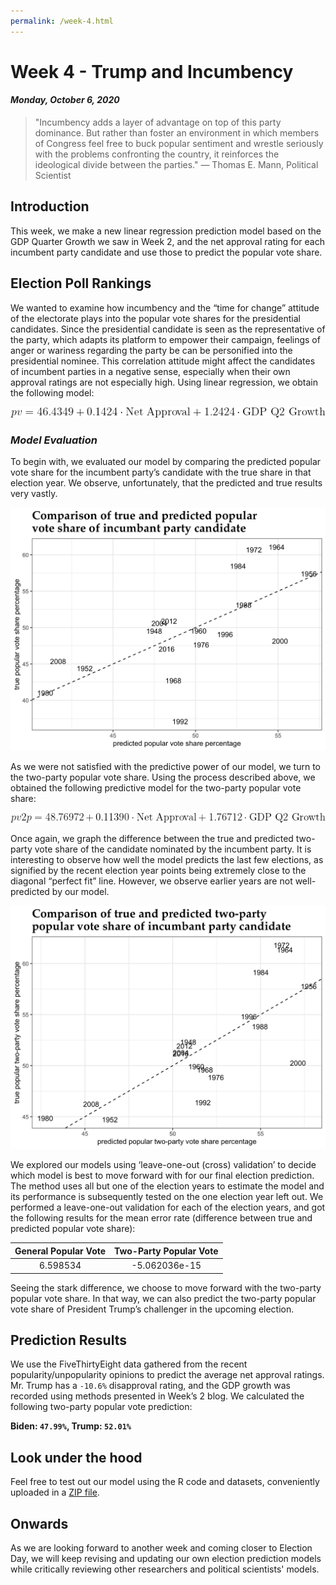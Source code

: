 ```yaml
---
permalink: /week-4.html
---
```


# **Week 4 - Trump and Incumbency**
#### ***Monday, October 6, 2020***

> "Incumbency adds a layer of advantage on top of this party dominance. But rather than foster an environment in which members of Congress feel free to buck popular sentiment and wrestle seriously with the problems confronting the country, it reinforces the ideological divide between the parties."
― Thomas E. Mann, Political Scientist

## **Introduction**
This week, we make a new linear regression prediction model based on the GDP Quarter Growth we saw in Week 2, and the net approval rating for each incumbent party candidate and use those to predict the popular vote share.

## **Election Poll Rankings**
We wanted to examine how incumbency and the “time for change” attitude of the electorate plays into the popular vote shares for the presidential candidates. Since the presidential candidate is seen as the representative of the party, which adapts its platform to empower their campaign, feelings of anger or wariness regarding the party be can be personified into the presidential nominee. This correlation attitude might affect the candidates of incumbent parties in a negative sense, especially when their own approval ratings are not especially high. Using linear regression, we obtain the following model:

![equation](/eqw42.png)

### _Model Evaluation_

To begin with, we evaluated our model by comparing the predicted popular vote share for the incumbent party’s candidate with the true share in that election year. We observe, unfortunately, that the predicted and true results very vastly.

![equation](/graph1.png)

As we were not satisfied with the predictive power of our model, we turn to the two-party popular vote share. Using the process described above, we obtained the following predictive model for the two-party popular vote share:

![equation](/eqw4.png)

Once again, we graph the difference between the true and predicted two-party vote share of the candidate nominated by the incumbent party. It is interesting to observe how well the model predicts the last few elections, as signified by the recent election year points being extremely close to the diagonal “perfect fit” line. However, we observe earlier years are not well-predicted by our model. 

![equation](/graph2.png)

We explored our models using ‘leave-one-out (cross) validation’ to decide which model is best to move forward with for our final election prediction. The method uses all but one of the election years to estimate the model and its performance is subsequently tested on the one election year left out. We performed a leave-one-out validation for each of the election years, and got the following results for the mean error rate (difference between true and predicted popular vote share):

General Popular Vote             |  Two-Party Popular Vote
:-------------------------:|:-------------------------:
6.598534|  -5.062036e-15

Seeing the stark difference, we choose to move forward with the two-party popular vote share. In that way, we can also predict the two-party popular vote share of President Trump’s challenger in the upcoming election.

## **Prediction Results**
We use the FiveThirtyEight data gathered from the recent popularity/unpopularity opinions to predict the average net approval ratings. Mr. Trump has a `-10.6%` disapproval rating, and the GDP growth was recorded using methods presented in Week’s 2 blog. We calculated the following two-party popular vote prediction:

**Biden: `47.99%`, Trump: `52.01%`**

## **Look under the hood**
Feel free to test out our model using the R code and datasets, conveniently uploaded in a [ZIP file](/week4.zip).

## **Onwards**
As we are looking forward to another week and coming closer to Election Day, we will keep revising and updating our own election prediction models while critically reviewing other researchers and political scientists' models.
